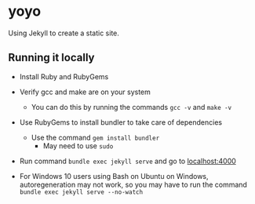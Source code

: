 # yoyo

Using Jekyll to create a static site.

## Running it locally
* Install Ruby and RubyGems
* Verify gcc and make are on your system
    * You can do this by running the commands `gcc -v` and `make -v`
* Use RubyGems to install bundler to take care of dependencies
    * Use the command `gem install bundler`
        * May need to use `sudo`
* Run command `bundle exec jekyll serve` and go to [localhost:4000](http://localhost:4000/)

* For Windows 10 users using Bash on Ubuntu on Windows, autoregeneration may not work, so you may have to run the command `bundle exec jekyll serve --no-watch`
